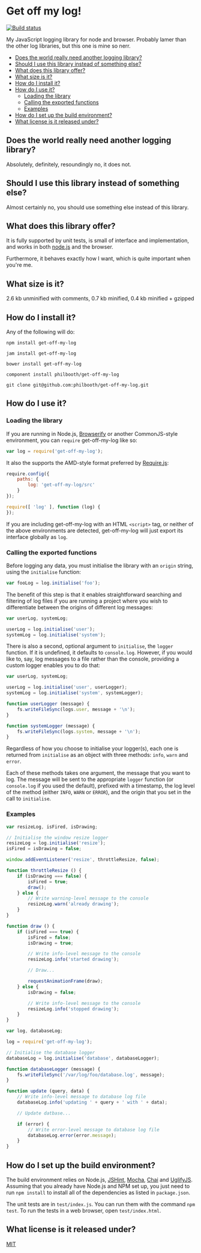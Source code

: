 # Get off my log!

[![Build status][ci-image]][ci-status]

My JavaScript logging library
for node and browser.
Probably lamer
than the other log libraries,
but this one is mine
so nerr.

* [Does the world really need another logging library?](#does-the-world-really-need-another-logging-library)
* [Should I use this library instead of something else?](#should-i-use-this-library-instead-of-something-else)
* [What does this library offer?](#what-does-this-library-offer)
* [What size is it?](#what-size-is-it)
* [How do I install it?](#how-do-i-install-it)
* [How do I use it?](#how-do-i-use-it)
    * [Loading the library](#loading-the-library)
    * [Calling the exported functions](#calling-the-exported-functions)
    * [Examples](#examples)
* [How do I set up the build environment?](#how-do-i-set-up-the-build-environment)
* [What license is it released under?](#what-license-is-it-released-under)

## Does the world really need another logging library?

Absolutely, definitely, resoundingly no,
it does not.

## Should I use this library instead of something else?

Almost certainly no,
you should use something else
instead of this library.

## What does this library offer?

It is fully supported by unit tests,
is small of interface and implementation,
and works in both [node.js][node]
and the browser.

Furthermore,
it behaves exactly how I want,
which is quite important
when you're me.

## What size is it?

2.6 kb unminified with comments, 0.7 kb minified, 0.4 kb minified + gzipped

## How do I install it?

Any of the following will do:

```
npm install get-off-my-log

jam install get-off-my-log

bower install get-off-my-log

component install philbooth/get-off-my-log

git clone git@github.com:philbooth/get-off-my-log.git
```

## How do I use it?

### Loading the library

If you are running in
Node.js,
[Browserify]
or another CommonJS-style
environment,
you can `require`
get-off-my-log like so:

```javascript
var log = require('get-off-my-log');
```

It also the supports
the AMD-style format
preferred by [Require.js][require]:

```javascript
require.config({
    paths: {
        log: 'get-off-my-log/src'
    }
});

require([ 'log' ], function (log) {
});
```

If you are
including get-off-my-log
with an HTML `<script>` tag,
or neither of the above environments
are detected,
get-off-my-log will just export its interface globally
as `log`.

### Calling the exported functions

Before logging any data,
you must initialise the library
with an `origin` string,
using the `initialise` function:

```javascript
var fooLog = log.initialise('foo');
```

The benefit of this step
is that it enables
straightforward searching and filtering
of log files
if you are running a project
where you wish to differentiate
between the origins of different log messages:

```javascript
var userLog, systemLog;

userLog = log.initialise('user');
systemLog = log.initialise('system');
```

There is also a second, optional argument to `initialise`,
the `logger` function.
If it is undefined,
it defaults to `console.log`.
However, if you would like to, say,
log messages to a file
rather than the console,
providing a custom logger
enables you to do that:

```javascript
var userLog, systemLog;

userLog = log.initialise('user', userLogger);
systemLog = log.initialise('system', systemLogger);

function userLogger (message) {
    fs.writeFileSync(logs.user, message + '\n');
}

function systemLogger (message) {
    fs.writeFileSync(logs.system, message + '\n');
}
```

Regardless of how
you choose to initialise your logger(s),
each one is returned from `initialise`
as an object with three methods:
`info`, `warn` and `error`.

Each of these methods
takes one argument,
the message that you want to log.
The message will be sent to the appropriate `logger` function
(or `console.log` if you used the default),
prefixed with a timestamp,
the log level of the method
(either `INFO`, `WARN` or `ERROR`),
and the origin
that you set in the call to `initialise`.

### Examples

```javascript
var resizeLog, isFired, isDrawing;

// Initialise the window resize logger
resizeLog = log.initialise('resize');
isFired = isDrawing = false;

window.addEventListener('resize', throttleResize, false);

function throttleResize () {
    if (isDrawing === false) {
        isFired = true;
        draw();
    } else {
        // Write warning-level message to the console
        resizeLog.warn('already drawing');
    }
}

function draw () {
    if (isFired === true) {
        isFired = false;
        isDrawing = true;

        // Write info-level message to the console
        resizeLog.info('started drawing');

        // Draw...

        requestAnimationFrame(draw);
    } else {
        isDrawing = false;

        // Write info-level message to the console
        resizeLog.info('stopped drawing');
    }
}
```

```javascript
var log, databaseLog;

log = require('get-off-my-log');

// Initialise the database logger
databaseLog = log.initialise('database', databaseLogger);

function databaseLogger (message) {
    fs.writeFileSync('/var/log/foo/database.log', message);
}

function update (query, data) {
    // Write info-level message to database log file
    databaseLog.info('updating ' + query + ' with ' + data);

    // Update datbase...

    if (error) {
        // Write error-level message to database log file
        databaseLog.error(error.message);
    }
}
```

## How do I set up the build environment?

The build environment relies on
Node.js,
[JSHint],
[Mocha],
[Chai] and
[UglifyJS].
Assuming that you already have Node.js and NPM set up,
you just need to run `npm install` to
install all of the dependencies as listed in `package.json`.

The unit tests are in `test/index.js`.
You can run them with the command `npm test`.
To run the tests in a web browser,
open `test/index.html`.

## What license is it released under?

[MIT][license]

[ci-image]: https://secure.travis-ci.org/philbooth/get-off-my-log.png?branch=master
[ci-status]: http://travis-ci.org/#!/philbooth/get-off-my-log
[node]: http://nodejs.org/
[browserify]: http://browserify.org/
[require]: http://requirejs.org/
[jshint]: https://github.com/jshint/node-jshint
[mocha]: http://visionmedia.github.com/mocha
[chai]: http://chaijs.com/
[uglifyjs]: https://github.com/mishoo/UglifyJS
[license]: https://github.com/philbooth/get-off-my-log/blob/master/COPYING

